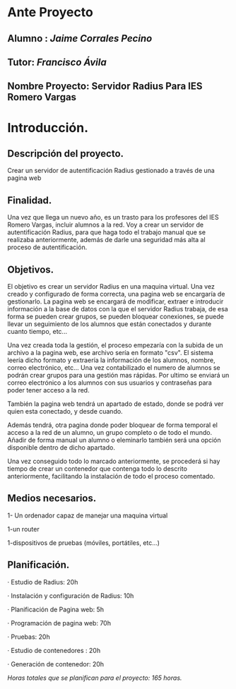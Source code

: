 # Ante Proyecto

## 

## Alumno : *Jaime Corrales Pecino*

## 

## Tutor: *Francisco Ávila*

## 

## Nombre Proyecto: Servidor Radius Para IES Romero Vargas

# 

# Introducción.

## 

## Descripción del proyecto.

Crear un servidor de autentificación Radius gestionado a través de una pagina web

## 

## Finalidad.

Una vez que llega un nuevo año, es un trasto para los profesores del IES Romero Vargas, incluir alumnos a la red. Voy a crear un servidor de autentificación Radius, para que haga todo el trabajo manual que se realizaba anteriormente, además de darle una seguridad más alta al proceso de autentificación. 

## 

## Objetivos.

El objetivo es crear un servidor Radius en una maquina virtual. Una vez creado y configurado de forma correcta, una pagina web se encargaría de gestionarlo. La pagina web se encargará de modificar, extraer e introducir información a la base de datos con la que el servidor Radius trabaja, de esa forma se pueden crear grupos, se pueden bloquear conexiones, se puede llevar un seguimiento de los alumnos que están conectados y durante cuanto tiempo, etc...

Una vez creada toda la gestión, el proceso empezaría con la subida de un archivo a la pagina web, ese archivo sería en formato "csv". El sistema leería dicho formato y extraería la información de los alumnos, nombre, correo electrónico, etc... Una vez contabilizado el numero de alumnos se podrán crear grupos para una gestión mas rápidas. Por ultimo se enviará un correo electrónico a los alumnos con sus usuarios y contraseñas para poder tener acceso a la red.

También la pagina web tendrá un apartado de estado, donde se podrá ver quien esta conectado, y desde cuando.

Además tendrá, otra pagina donde poder bloquear de forma temporal el acceso a la red de un alumno, un grupo completo o de todo el mundo. Añadir de forma manual un alumno o eleminarlo también será una opción disponible dentro de dicho apartado.

Una vez conseguido todo lo marcado anteriormente, se procederá si hay tiempo de crear un contenedor que contenga todo lo descrito anteriormente, facilitando la instalación de todo el proceso comentado.

## 

## Medios necesarios.

1- Un ordenador capaz de manejar una maquina virtual

1-un router

1-dispositivos de pruebas (móviles, portátiles, etc...)

## 

## Planificación.

·    Estudio de Radius: 20h

·     Instalación y configuración de Radius: 10h

·     Planificación de Pagina web: 5h

·     Programación de pagina web: 70h

·     Pruebas: 20h

·	 Estudio de contenedores :  20h

·     Generación de contenedor: 20h



*Horas totales que se planifican para el proyecto: 165 horas.*
